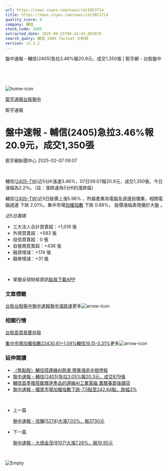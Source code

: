 ```yaml
---
url: https://news.cnyes.com/news/id/5853714
title: https://news.cnyes.com/news/id/5853714
quality_score: 4
company: 輔信
stock_code: 2405
extracted_date: 2025-06-25T06:24:43.803079
search_query: 輔信 2405 factset 分析師
version: v3.3.2
---
```


盤中速報 - 輔信(2405)急拉3.46%報20.9元，成交1,350張 | 鉅亨網 - 台股盤中

‌

‌

![home-icon](/assets/icons/breadCrumb/symbol-icon-home.svg)

[鉅亨速報](/news/cat/anue_live)[台股盤中](/news/cat/tw_live)

鉅亨速報

# 盤中速報 - 輔信(2405)急拉3.46%報20.9元，成交1,350張

鉅亨網新聞中心 2025-02-07 09:07

‌

輔信([2405-TW](https://www.cnyes.com/twstock/2405))近5分K漲速3.46%，07日09:07報20.9元，成交1,350張，今日漲幅為2.2％。（註：漲跌速為5分K的漲跌幅）

輔信([2405-TW](https://www.cnyes.com/twstock/2405))近5日股價上漲5.96% ，所屬產業為電腦及週邊設備業，相關電腦週邊 下跌 2.01%。集中市場[加權指數](https://invest.cnyes.com/index/TWS/TSE01) 下跌 0.89%， 股價漲幅表現優於大盤 。

*近5日籌碼*

* 三大法人合計買賣超：+1,019 張
* 外資買賣超：+583 張
* 投信買賣超：0 張
* 自營商買賣超：+436 張
* 融資增減：+174 張
* 融券增減：+31 張

‌

* 掌握全球財經資訊[點我下載APP](http://www.cnyes.com/app/?utm_source=mweb&utm_medium=HamMenuBanner&utm_campaign=fixed&utm_content=entr)

### 文章標籤

[台股](https://news.cnyes.com/tag/台股 "台股")[台股盤中](https://news.cnyes.com/tag/台股盤中 "台股盤中")[盤中速報](https://news.cnyes.com/tag/盤中速報 "盤中速報")[盤中漲跌速](https://news.cnyes.com/tag/盤中漲跌速 "盤中漲跌速")更多![arrow-icon](/assets/icons/arrows/arrow-down.svg)

### 相關行情

[台股首頁](https://www.cnyes.com/twstock)[我要存股](https://supr.link/8OHaU)

[集中市場加權指數22430.61+1.09%](https://invest.cnyes.com/index/TWS/TSE01)[輔信16.15-0.31%](https://www.cnyes.com/twstock/2405)更多![arrow-icon](/assets/icons/arrows/arrow-down.svg)

### 延伸閱讀

* [〈焦點股〉輔信搭邊緣AI熱潮 帶量漲逾半根停板](/news/id/5852678)
* [盤中速報 - 輔信(2405)急拉3.05%報20.3元，成交879張](/news/id/5852455)
* [輔信首季推搭載輝達產品的邊緣AI工業電腦 農曆春節後鋪貨](/news/id/5838196)
* [盤中速報 - 櫃買市場加權指數下跌-7.5點至242.64點，跌幅3%](/news/id/5835063)

‌

* 上一篇

  [盤中速報 - 信驊(5274)大漲7.03%，報3730元](/news/id/5854009)
* 下一篇

  [盤中速報 - 大億金茂(8107)大漲7.26%，報19.95元](/news/id/5852832)

‌

![Empty](/assets/icons/skeleton/empty-image.svg)

‌